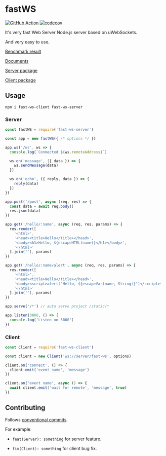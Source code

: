 fastWS
=====

[![GitHub Action](https://github.com/hans00/fastWS/workflows/build/badge.svg)](https://github.com/hans00/fastWS)
[![codecov](https://codecov.io/gh/hans00/fastWS/branch/master/graph/badge.svg?token=5P1YR45NCD)](https://codecov.io/gh/hans00/fastWS)

It's very fast Web Server Node.js server based on uWebSockets.

And very easy to use.

[Benchmark result](benchmark/README.md)

[Documents](docs/README.md)

[Server package](packages/server)

[Client package](packages/client)

Usage
---

`npm i fast-ws-client fast-ws-server`

### Server

```js
const fastWS = require('fast-ws-server')

const app = new fastWS({ /* options */ })

app.ws('/ws', ws => {
  console.log(`Connected ${ws.remoteAddress}`)

  ws.on('message', ({ data }) => {
    ws.sendMessage(data)
  })

  ws.on('echo', ({ reply, data }) => {
    reply(data)
  })
})

app.post('/post', async (req, res) => {
  const data = await req.body()
  res.json(data)
})

app.get('/hello/:name', async (req, res, params) => {
  res.render([
    '<html>',
    '<head><title>Hello</title></head>',
    '<body><h1>Hello, ${escapeHTML(name)}</h1></body>',
    '</html>'
  ].join(''), params)
})

app.get('/hello/:name/alert', async (req, res, params) => {
  res.render([
    '<html>',
    '<head><title>Hello</title></head>',
    '<body><script>alert("Hello, ${escapeVar(name, String)}")</script></body>',
    '</html>'
  ].join(''), params)
})

app.serve('/*') // auto serve project /static/*

app.listen(3000, () => {
  console.log('Listen on 3000')
})
```

### Client

```js
const Client = require('fast-ws-client')

const client = new Client('ws://server/fast-ws', options)

client.on('connect', () => {
  client.emit('event name', 'message')
})

client.on('event name', async () => {
  await client.emit('wait for remote', 'message', true)
})
```

Contributing
---

Follows [conventional commits](https://www.conventionalcommits.org/).

For example:

- `feat(Server): something` for server feature.

- `fix(Client): something` for client bug fix.
